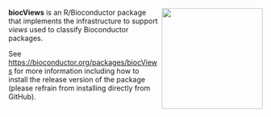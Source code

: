[<img src="https://www.bioconductor.org/images/logo/jpg/bioconductor_logo_rgb.jpg" width="200" align="right"/>](https://bioconductor.org/)

**biocViews** is an R/Bioconductor package that implements the infrastructure to support _views_ used to classify Bioconductor packages.

See https://bioconductor.org/packages/biocViews for more information including how to install the release version of the package (please refrain from installing directly from GitHub).

